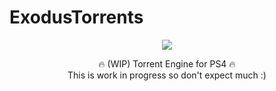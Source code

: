 # ExodusTorrents

<p align="center">
<img src="https://i.gyazo.com/483e115fd613848304e537ee4074ad15.jpg">
</p>
<p align="center">
🔥 (WIP) Torrent Engine for PS4 🔥
  <br>
This is work in progress so don't expect much :)
</p>
